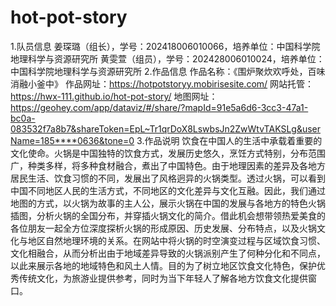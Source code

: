 # hot-pot-story
1.队员信息
姜琛璐（组长），学号：202418006010066，培养单位：中国科学院地理科学与资源研究所
黄雯萱（组员），学号：202428006010024，培养单位：中国科学院地理科学与资源研究所
2.作品信息
作品名称：《围炉聚炊欢呼处，百味消融小釜中》
作品网址：https://hotpotstoryy.mobirisesite.com/
网站托管：https://hwx-111.github.io/hot-pot-story/
地图网址：https://geohey.com/app/dataviz/#/share/?mapId=91e5a6d6-3cc3-47a1-bc0a-083532f7a8b7&shareToken=EpL~Tr1qrDoX8LswbsJn2ZwWtvTAKSLg&userName=185****0636&tone=0
3.作品说明
饮食在中国人的生活中承载着重要的文化使命。火锅是中国独特的饮食方式，发展历史悠久，烹饪方式特别，分布范围广，种类多样，将多种食材融合，煮出了中国特色。由于地理因素的差异及各地方居民生活、饮食习惯的不同，发展出了风格迥异的火锅类型。透过火锅，可以看到中国不同地区人民的生活方式，不同地区的文化差异与文化互融。因此，我们通过地图的方式，以火锅为故事的主人公，展示火锅在中国的发展与各地方的特色火锅插图，分析火锅的全国分布，并穿插火锅文化的简介。借此机会想带领热爱美食的各位朋友一起全方位深度探析火锅的形成原因、历史发展、分布特点，以及火锅文化与地区自然地理环境的关系。在网站中将火锅的时空演变过程与区域饮食习惯、文化相融合，从而分析出由于地域差异导致的火锅派别产生了何种分化和不同点，以此来展示各地的地域特色和风土人情。目的为了树立地区饮食文化特色，保护优秀传统文化，为旅游业提供参考，同时为当下年轻人了解各地方饮食文化提供窗口。
